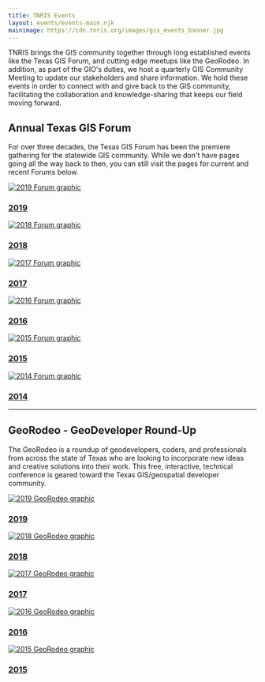 ```yaml
---
title: TNRIS Events
layout: events/events-main.njk
mainimage: https://cdn.tnris.org/images/gis_events_banner.jpg
---
```



TNRIS brings the GIS community together through long established events like the Texas GIS Forum, and cutting edge meetups like the GeoRodeo. In addition, as part of the GIO's duties, we host a quarterly GIS Community Meeting to update our stakeholders and share information. We hold these events in order to connect with and give back to the GIS community, facilitating the collaboration and knowledge-sharing that keeps our field moving forward.

## Annual Texas GIS Forum

For over three decades, the Texas GIS Forum has been the premiere gathering for the statewide GIS community. While we don't have pages going all the way back to then, you can still visit the pages for current and recent Forums below.

<div class="container">
  <div class="row">
    <div class="col-sm-4 col-xs-6 event-circle">
      <div class="shadow-wrapper">
        <a href="/texas-gis-forum/2019">
          <img class="img-circle img-responsive" src="https://cdn.tnris.org/images/forum_2019_th.jpg" alt="2019 Forum graphic"/>
          <h3>2019</h3>
        </a>
      </div>
    </div>
    <div class="col-sm-4 col-xs-6 event-circle">
      <div class="shadow-wrapper">
        <a href="/texas-gis-forum/2018">
          <img class="img-circle img-responsive" src="https://cdn.tnris.org/images/forum_2018_th.jpg" alt="2018 Forum graphic"/>
          <h3>2018</h3>
        </a>
      </div>
    </div>
    <div class="col-sm-4 col-xs-6 event-circle">
      <div class="shadow-wrapper">
        <a href="/texas-gis-forum/2017">
          <img class="img-circle img-responsive" src="https://cdn.tnris.org/images/forum_2017_th.jpg" alt="2017 Forum graphic"/>
          <h3>2017</h3>
        </a>
      </div>
    </div>
    <div class="col-sm-4 col-xs-6 event-circle">
      <div class="shadow-wrapper">
        <a href="/texas-gis-forum/2016">
          <img class="img-circle img-responsive" src="https://cdn.tnris.org/images/forum_2016_th.jpg" alt="2016 Forum graphic"/>
          <h3>2016</h3>
        </a>
      </div>
    </div>
    <div class="col-sm-4 col-xs-6 event-circle">
      <div class="shadow-wrapper">
        <a href="/texas-gis-forum/2015">
          <img class="img-circle img-responsive" src="https://cdn.tnris.org/images/forum_2015_th.jpg" alt="2015 Forum graphic"/>
          <h3>2015</h3>
        </a>
      </div>
    </div>
    <div class="col-sm-4 col-xs-6 event-circle">
      <div class="shadow-wrapper">
        <a href="/texas-gis-forum/2014">
          <img class="img-circle img-responsive" src="https://cdn.tnris.org/images/forum_2014_th.jpg" alt="2014 Forum graphic"/>
          <h3>2014</h3>
        </a>
      </div>
    </div>
  </div>
</div>

<hr class="clearfix">

## GeoRodeo - GeoDeveloper Round-Up

The GeoRodeo is a roundup of geodevelopers, coders, and professionals from across the state of Texas who are looking to incorporate new ideas and creative solutions into their work. This free, interactive, technical conference is geared toward the Texas GIS/geospatial developer community.

<div class="container">
  <div class="row">
    <div class="col-sm-4 col-xs-6 event-circle">
      <div class="shadow-wrapper">
        <a href="/georodeo">
          <img class="img-circle img-responsive" src="https://cdn.tnris.org/images/georodeo_2019_th.jpg" alt="2019 GeoRodeo graphic"/>
          <h3>2019</h3>
        </a>
      </div>
    </div>
    <div class="col-sm-4 col-xs-6 event-circle">
      <div class="shadow-wrapper">
        <a href="/georodeo/2018">
          <img class="img-circle img-responsive" src="https://cdn.tnris.org/images/georodeo_2018_th.jpg" alt="2018 GeoRodeo graphic"/>
          <h3>2018</h3>
        </a>
      </div>
    </div>
    <div class="col-sm-4 col-xs-6 event-circle">
      <div class="shadow-wrapper">
        <a href="/georodeo/2017">
          <img class="img-circle img-responsive" src="https://cdn.tnris.org/images/georodeo_2017_th.jpg" alt="2017 GeoRodeo graphic"/>
          <h3>2017</h3>
        </a>
      </div>
    </div>
    <div class="col-sm-4 col-xs-6 event-circle">
      <div class="shadow-wrapper">
        <a href="/georodeo/2016">
          <img class="img-circle img-responsive" src="https://cdn.tnris.org/images/georodeo_2016_th.jpg" alt="2016 GeoRodeo graphic"/>
          <h3>2016</h3>
        </a>
      </div>
    </div>
    <div class="col-sm-4 col-xs-6 event-circle">
      <div class="shadow-wrapper">
        <a href="/georodeo/2015">
          <img class="img-circle img-responsive" src="https://cdn.tnris.org/images/georodeo_2015_th.jpg" alt="2015 GeoRodeo graphic"/>
          <h3>2015</h3>
        </a>
      </div>
    </div>
  </div>
</div>
